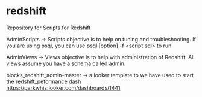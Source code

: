 # redshift
Repository for Scripts for Redshift


AdminScripts -> Scripts objective is to help on tuning and troubleshooting. If you are using psql, you can use psql [option] -f <script.sql> to run.

AdminViews -> Views objective is to help with administration of Redshift. All views assume you have a schema called admin.

blocks_redshift_admin-master -> a looker template to we have used to start the redshift_peformance dash https://parkwhiz.looker.com/dashboards/1441
